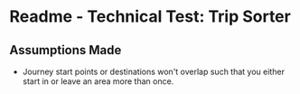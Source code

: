 # Readme - Technical Test: Trip Sorter

## Assumptions Made

* Journey start points or destinations won't overlap such that you either start in or leave an area more than once.